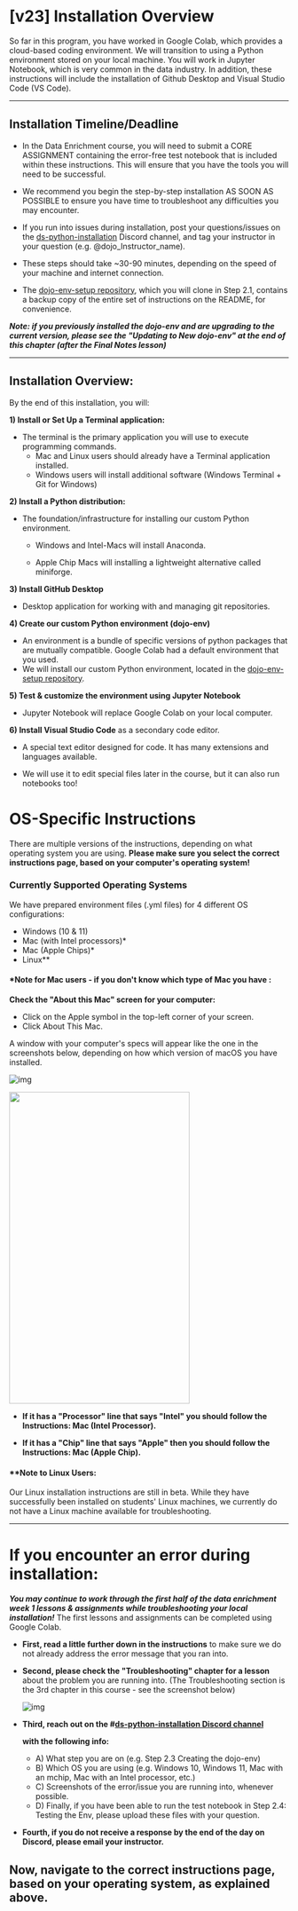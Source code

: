 # [v23] Installation Overview

So far in this program, you have worked in Google Colab, which provides a cloud-based coding environment. We will transition to using a Python environment stored on your local machine. You will work in Jupyter Notebook, which is very common in the data industry. In addition, these instructions will include the installation of Github Desktop and Visual Studio Code (VS Code).

___

## Installation Timeline/Deadline

- In the Data Enrichment course, you will need to submit a CORE ASSIGNMENT containing the error-free test notebook that is included within these instructions. This will ensure that you have the tools you will need to be successful.
- We recommend you begin the step-by-step installation AS SOON AS POSSIBLE to ensure you have time to troubleshoot any difficulties you may encounter.

- If you run into issues during installation, post your questions/issues on the [ds-python-installation](https://discord.com/channels/738494436467539968/1099094868762042400) Discord channel, and tag your instructor in your question (e.g. @dojo_Instructor_name).
- These steps should take ~30-90 minutes, depending on the speed of your machine and internet connection.
- The [dojo-env-setup repository](https://github.com/coding-dojo-data-science/dojo-env-setup), which you will clone in  Step 2.1, contains a backup copy of the entire set of instructions on the README, for convenience.

***Note: if you previously installed the dojo-env and are upgrading to the current version, please see the "Updating to New dojo-env" at the end of this chapter (after the Final Notes lesson)***

<hr>

## Installation Overview:

By the end of this installation, you will:

**1) Install or Set Up a Terminal application:**

- The terminal is the primary application you will use to execute programming commands.
    - Mac and Linux users should already have a Terminal application installed.
    - Windows users will install additional software (Windows Terminal + Git for Windows)

**2) Install a Python distribution:**

- The foundation/infrastructure for installing our custom Python environment.
    - Windows and Intel-Macs will install Anaconda. 

    - Apple Chip Macs will installing a lightweight alternative called miniforge. 

**3) Install GitHub Desktop**

- Desktop application for working with and managing git repositories. 

**4) Create our custom Python environment (dojo-env)**

- An environment is a bundle of specific versions of python packages that are mutually compatible. Google Colab had a default environment that you used.
- We will install our custom Python environment, located in the [dojo-env-setup repository](https://github.com/coding-dojo-data-science/dojo-env-setup).  

**5) Test & customize the environment using  Jupyter Notebook**

- Jupyter Notebook will replace Google Colab on your local computer.

**6) Install Visual Studio Code** as a secondary code editor.

- A special text editor designed for code. It has many extensions and languages available.

- We will use it to edit special files later in the course, but it can also run notebooks too!

# OS-Specific Instructions

There are multiple versions of the instructions, depending on what operating system you are using. **Please make sure you select the correct instructions page, based on your computer's operating system!**

### Currently Supported Operating Systems

We have prepared environment files (.yml files) for 4 different OS configurations:

- Windows (10 & 11)
- Mac (with Intel processors)*
- Mac (Apple Chips)*
- Linux**

#### *Note for Mac users - if you don't know which type of Mac you have :

**Check the "About this Mac" screen for your computer:**

- Click on the Apple symbol in the top-left corner of your screen.
- Click About This Mac.

A window with your computer's specs will appear like the one in the screenshots below, depending on how which version of macOS you have installed. 

![img](https://assets.codingdojo.com/boomyeah2015/codingdojo/curriculum/content/chapter/1691528956__aboutthismacintelannotated.png)

<img src="https://assets.codingdojo.com/boomyeah2015/codingdojo/curriculum/content/chapter/1691528713__aboutthismac2023annotated.png" style="cursor: pointer; max-width: 100%; height: 562px; width: 325px;" width="325" height="562">

- **If it has a "Processor" line that says "Intel" you should follow the Instructions: Mac (Intel Processor).**

- **If it has a "Chip" line that says "Apple" then you should follow the Instructions: Mac (Apple Chip).**

#### **Note to Linux Users: 

Our Linux installation instructions are still in beta. While they have successfully been installed on students' Linux machines, we currently do not have a Linux machine available for troubleshooting.

<hr>

# If you encounter an error during installation:

***You may continue to work through the first half of the data enrichment week 1 lessons & assignments while troubleshooting your local installation!*** The first lessons and assignments can be completed using Google Colab.

- **First, read a little further down in the instructions** to make sure we do not already address the error message that you ran into.

- **Second, please check the "Troubleshooting" chapter for a lesson** about the problem you are running into. (The Troubleshooting section is the 3rd chapter in this course - see the screenshot below)

   

  ![img](https://assets.codingdojo.com/boomyeah2015/codingdojo/curriculum/content/chapter/1658334627__Troubleshooting-chapter.png)

- **Third, reach out on the \#[ds-python-installation Discord channel](https://discord.com/channels/738494436467539968/1099094868762042400)**

   **with the following info:**

  - A) What step you are on (e.g. Step 2.3 Creating the dojo-env)
  - B) Which OS you are using (e.g. Windows 10, Windows 11, Mac with an mchip, Mac with an Intel processor, etc.)
  - C) Screenshots of the error/issue you are running into, whenever possible.
  - D) Finally, if you have been able to run the test notebook in Step 2.4: Testing the Env, please upload these files with your question.

- **Fourth, if you do not receive a response by the end of the day on Discord, please email your instructor.**



## Now, navigate to the correct instructions page, based on your operating system, as explained above.
